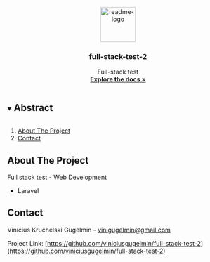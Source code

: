 <p align="center">
  <a href="https://github.com/viniciusgugelmin/full-stack-test-2">
    <img src="info/readme.png" alt="readme-logo" width="80" height="80">
  </a>

  <h3 align="center">full-stack-test-2</h3>

  <p align="center">
    Full-stack test
    <br />
    <a href="https://github.com/viniciusgugelmin/full-stack-test-2"><strong>Explore the docs »</strong></a>
    <!--
    <a href="https://github.com/viniciusgugelmin/full-stack-test-2">View Demo</a>
    ·
    -->
  </p>
</p>


<details open="open">
  <summary><h2 style="display: inline-block">Abstract</h2></summary>
  <ol>
    <li>
      <a href="#about-the-project">About The Project</a>
    </li>
    <li><a href="#contact">Contact</a></li>
  </ol>
</details>



## About The Project
Full stack test - Web Development

- Laravel


## Contact

Vinícius Kruchelski Gugelmin - vinigugelmin@gmail.com

Project Link: [https://github.com/viniciusgugelmin/full-stack-test-2](https://github.com/viniciusgugelmin/full-stack-test-2)
